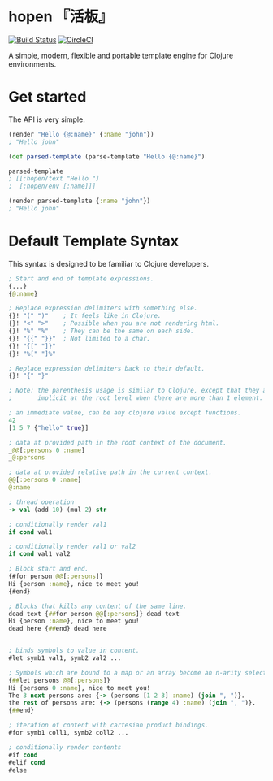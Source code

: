 # hopen 『活板』

[![Build Status](https://api.travis-ci.org/clojure-tw/hopen.svg?branch=master)](https://travis-ci.org/clojure-tw/hopen)
[![CircleCI](https://circleci.com/gh/clojure-tw/hopen/tree/master.svg?style=svg)](https://circleci.com/gh/clojure-tw/hopen/tree/master)

A simple, modern, flexible and portable template engine for Clojure environments.

# Get started

The API is very simple.

```clojure
(render "Hello {@:name}" {:name "john"})
; "Hello john"

(def parsed-template (parse-template "Hello {@:name}")

parsed-template
; [[:hopen/text "Hello "]
;  [:hopen/env [:name]]]

(render parsed-template {:name "john"})
; "Hello john"
```

# Default Template Syntax

This syntax is designed to be familiar to Clojure developers.

```clojure
; Start and end of template expressions.
{...}
{@:name}

; Replace expression delimiters with something else.
{}! "(" ")"    ; It feels like in Clojure.
{}! "<" ">"    ; Possible when you are not rendering html.
{}! "%" "%"    ; They can be the same on each side.
{}! "{{" "}}"  ; Not limited to a char.
{}! "{[" "]}"
{}! "%[" "]%"

; Replace expression delimiters back to their default.
{}! "{" "}"

; Note: the parenthesis usage is similar to Clojure, except that they are
;       implicit at the root level when there are more than 1 element.

; an immediate value, can be any clojure value except functions.
42
[1 5 7 {"hello" true}]

; data at provided path in the root context of the document.
_@@[:persons 0 :name]
_@:persons

; data at provided relative path in the current context.
@@[:persons 0 :name]
@:name

; thread operation
-> val (add 10) (mul 2) str

; conditionally render val1 
if cond val1

; conditionally render val1 or val2
if cond val1 val2

; Block start and end.
{#for person @@[:persons]}
Hi {person :name}, nice to meet you!
{#end}

; Blocks that kills any content of the same line.
dead text {##for person @@[:persons]} dead text
Hi {person :name}, nice to meet you!
dead here {##end} dead here


; binds symbols to value in content.
#let symb1 val1, symb2 val2 ...

; Symbols which are bound to a map or an array become an n-arity selector function.
{##let persons @@[:persons]}
Hi {persons 0 :name}, nice to meet you!
The 3 next persons are: {-> (persons [1 2 3] :name) (join ", ")}.
the rest of persons are: {-> (persons (range 4) :name) (join ", ")}.
{##end}

; iteration of content with cartesian product bindings.
#for symb1 coll1, symb2 coll2 ...

; conditionally render contents
#if cond
#elif cond
#else
```
